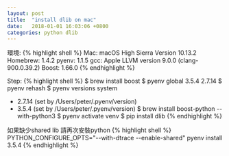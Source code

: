 ```yaml
---
layout: post
title:  "install dlib on mac"
date:   2018-01-01 16:03:06 +0800
categories: python dlib
---
```

環境:
{% highlight shell %}
Mac: macOS High Sierra Version 10.13.2
Homebrew: 1.4.2
pyenv: 1.1.5
gcc: Apple LLVM version 9.0.0 (clang-900.0.39.2)
Boost: 1.66.0
{% endhighlight %}

Step:
{% highlight shell %}
$ brew install boost
$ pyenv global 3.5.4 2.7.14
$ pyenv rehash
$ pyenv versions
system
* 2.7.14 (set by /Users/peter/.pyenv/version)
* 3.5.4 (set by /Users/peter/.pyenv/version)
$ brew install boost-python --with-python3
$ pyenv activate venv
$ pip install dlib
{% endhighlight %}

如果缺少shared lib
請再次安裝python
{% highlight shell %}
PYTHON_CONFIGURE_OPTS="--with-dtrace --enable-shared" pyenv install 3.5.4
{% endhighlight %}
